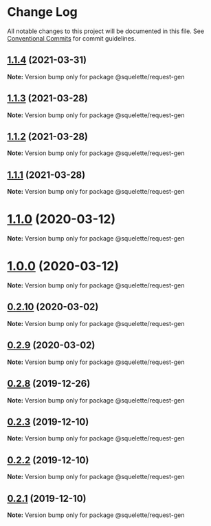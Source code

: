 # Change Log

All notable changes to this project will be documented in this file.
See [Conventional Commits](https://conventionalcommits.org) for commit guidelines.

## [1.1.4](https://github.com/andoshin11/squelette/compare/v1.1.3...v1.1.4) (2021-03-31)

**Note:** Version bump only for package @squelette/request-gen





## [1.1.3](https://github.com/andoshin11/squelette/compare/v1.1.2...v1.1.3) (2021-03-28)

**Note:** Version bump only for package @squelette/request-gen





## [1.1.2](https://github.com/andoshin11/squelette/compare/v1.1.1...v1.1.2) (2021-03-28)

**Note:** Version bump only for package @squelette/request-gen





## [1.1.1](https://github.com/andoshin11/squelette/compare/v1.1.0...v1.1.1) (2021-03-28)

**Note:** Version bump only for package @squelette/request-gen





# [1.1.0](https://github.com/andoshin11/squelette/compare/v0.2.10...v1.1.0) (2020-03-12)

**Note:** Version bump only for package @squelette/request-gen





# [1.0.0](https://github.com/andoshin11/squelette/compare/v0.2.10...v1.0.0) (2020-03-12)

**Note:** Version bump only for package @squelette/request-gen





## [0.2.10](https://github.com/andoshin11/squelette/compare/v0.2.9...v0.2.10) (2020-03-02)

**Note:** Version bump only for package @squelette/request-gen





## [0.2.9](https://github.com/andoshin11/squelette/compare/v0.2.8...v0.2.9) (2020-03-02)

**Note:** Version bump only for package @squelette/request-gen





## [0.2.8](https://github.com/andoshin11/squelette/compare/v0.2.7...v0.2.8) (2019-12-26)

**Note:** Version bump only for package @squelette/request-gen





## [0.2.3](https://github.com/andoshin11/squelette/compare/v0.2.2...v0.2.3) (2019-12-10)

**Note:** Version bump only for package @squelette/request-gen





## [0.2.2](https://github.com/andoshin11/squelette/compare/v0.2.1...v0.2.2) (2019-12-10)

**Note:** Version bump only for package @squelette/request-gen





## [0.2.1](https://github.com/andoshin11/squelette/compare/v0.2.0...v0.2.1) (2019-12-10)

**Note:** Version bump only for package @squelette/request-gen
